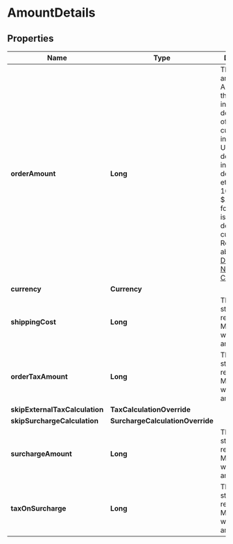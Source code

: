

# AmountDetails


## Properties

| Name | Type | Description | Notes |
|------------ | ------------- | ------------- | -------------|
|**orderAmount** | **Long** | The payment amount. Amount for the payment in the lowest denomination of the currency, (i.e) in cents for USD denomination, in yen for JPY denomination etc. E.g., Pass 100 to charge $1.00 and 1 for 1¥ since ¥ is a zero-decimal currency. Read more about [the Decimal and Non-Decimal Currencies](https://github.com/juspay/hyperswitch/wiki/Decimal-and-Non%E2%80%90Decimal-Currencies) |  [optional] |
|**currency** | **Currency** |  |  |
|**shippingCost** | **Long** | This Unit struct represents MinorUnit in which core amount works |  [optional] |
|**orderTaxAmount** | **Long** | This Unit struct represents MinorUnit in which core amount works |  [optional] |
|**skipExternalTaxCalculation** | **TaxCalculationOverride** |  |  [optional] |
|**skipSurchargeCalculation** | **SurchargeCalculationOverride** |  |  [optional] |
|**surchargeAmount** | **Long** | This Unit struct represents MinorUnit in which core amount works |  [optional] |
|**taxOnSurcharge** | **Long** | This Unit struct represents MinorUnit in which core amount works |  [optional] |



